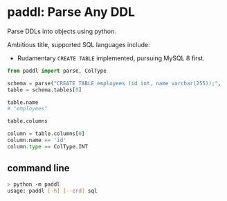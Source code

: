 # paddl: Parse Any DDL

Parse DDLs into objects using python. 

Ambitious title, supported SQL languages include:

- Rudamentary `CREATE TABLE` implemented, pursuing MySQL 8 first.


```python
from paddl import parse, ColType

schema = parse("CREATE TABLE employees (id int, name varchar(255));", 'mysql')
table = schema.tables[0]

table.name 
# "employees"

table.columns

column = table.columns[0]
column.name == 'id'
column.type == ColType.INT
```

## command line

```sh
> python -m paddl
usage: paddl [-h] [--erd] sql
```